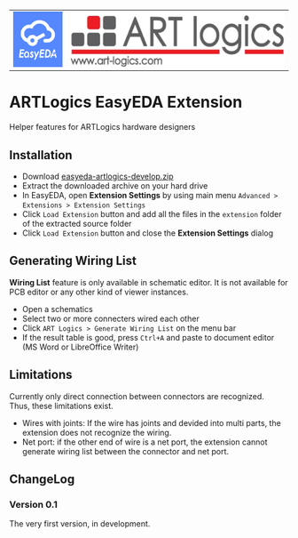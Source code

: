<table>
<tr>
<td><img src="./doc/easyeda-logo.png" height=100 /></td>
<td><img src="./doc/logo.png" height=100 /></td>
</tr>
</table>

# ARTLogics EasyEDA Extension

Helper features for ARTLogics hardware designers


## Installation

* Download [easyeda-artlogics-develop.zip](https://github.com/hotteshen/easyeda-artlogics/archive/refs/heads/develop.zip)
* Extract the downloaded archive on your hard drive
* In EasyEDA, open **Extension Settings** by using main menu `Advanced > Extensions > Extension Settings`
* Click `Load Extension` button and add all the files in the `extension` folder of the extracted source folder
* Click `Load Extension` button and close the **Extension Settings** dialog


## Generating Wiring List

**Wiring List** feature is only available in schematic editor. It is not available for PCB editor or any other kind of viewer instances.

* Open a schematics
* Select two or more connecters wired each other
* Click `ART Logics > Generate Wiring List` on the menu bar
* If the result table is good, press `Ctrl+A` and paste to document editor (MS Word or LibreOffice Writer)


## Limitations

Currently only direct connection between connectors are recognized. <br />
Thus, these limitations exist.

* Wires with joints: If the wire has joints and devided into multi parts, the extension does not recognize the wiring.
* Net port: if the other end of wire is a net port, the extension cannot generate wiring list between the connector and net port.


## ChangeLog

### Version 0.1

The very first version, in development.
